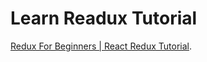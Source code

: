 # Learn Readux Tutorial

[Redux For Beginners | React Redux Tutorial](https://www.youtube.com/watch?v=CVpUuw9XSjY&t=1320s).

